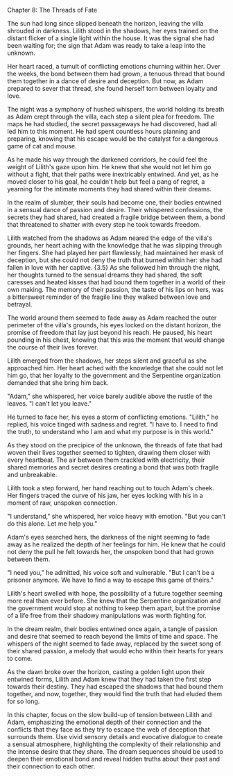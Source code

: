 Chapter 8: The Threads of Fate

The sun had long since slipped beneath the horizon, leaving the villa shrouded in darkness. Lilith stood in the shadows, her eyes trained on the distant flicker of a single light within the house. It was the signal she had been waiting for; the sign that Adam was ready to take a leap into the unknown.

Her heart raced, a tumult of conflicting emotions churning within her. Over the weeks, the bond between them had grown, a tenuous thread that bound them together in a dance of desire and deception. But now, as Adam prepared to sever that thread, she found herself torn between loyalty and love.

The night was a symphony of hushed whispers, the world holding its breath as Adam crept through the villa, each step a silent plea for freedom. The maps he had studied, the secret passageways he had discovered, had all led him to this moment. He had spent countless hours planning and preparing, knowing that his escape would be the catalyst for a dangerous game of cat and mouse.

As he made his way through the darkened corridors, he could feel the weight of Lilith's gaze upon him. He knew that she would not let him go without a fight, that their paths were inextricably entwined. And yet, as he moved closer to his goal, he couldn't help but feel a pang of regret, a yearning for the intimate moments they had shared within their dreams.

In the realm of slumber, their souls had become one, their bodies entwined in a sensual dance of passion and desire. Their whispered confessions, the secrets they had shared, had created a fragile bridge between them, a bond that threatened to shatter with every step he took towards freedom.

Lilith watched from the shadows as Adam neared the edge of the villa's grounds, her heart aching with the knowledge that he was slipping through her fingers. She had played her part flawlessly, had maintained her mask of deception, but she could not deny the truth that burned within her: she had fallen in love with her captive.
{3.5}
As she followed him through the night, her thoughts turned to the sensual dreams they had shared, the soft caresses and heated kisses that had bound them together in a world of their own making. The memory of their passion, the taste of his lips on hers, was a bittersweet reminder of the fragile line they walked between love and betrayal.

The world around them seemed to fade away as Adam reached the outer perimeter of the villa's grounds, his eyes locked on the distant horizon, the promise of freedom that lay just beyond his reach. He paused, his heart pounding in his chest, knowing that this was the moment that would change the course of their lives forever.

Lilith emerged from the shadows, her steps silent and graceful as she approached him. Her heart ached with the knowledge that she could not let him go, that her loyalty to the government and the Serpentine organization demanded that she bring him back.

"Adam," she whispered, her voice barely audible above the rustle of the leaves. "I can't let you leave."

He turned to face her, his eyes a storm of conflicting emotions. "Lilith," he replied, his voice tinged with sadness and regret. "I have to. I need to find the truth, to understand who I am and what my purpose is in this world."

As they stood on the precipice of the unknown, the threads of fate that had woven their lives together seemed to tighten, drawing them closer with every heartbeat. The air between them crackled with electricity, their shared memories and secret desires creating a bond that was both fragile and unbreakable.

Lilith took a step forward, her hand reaching out to touch Adam's cheek. Her fingers traced the curve of his jaw, her eyes locking with his in a moment of raw, unspoken connection.

"I understand," she whispered, her voice heavy with emotion. "But you can't do this alone. Let me help you."

Adam's eyes searched hers, the darkness of the night seeming to fade away as he realized the depth of her feelings for him. He knew that he could not deny the pull he felt towards her, the unspoken bond that had grown between them.

"I need you," he admitted, his voice soft and vulnerable. "But I can't be a prisoner anymore. We have to find a way to escape this game of theirs."

Lilith's heart swelled with hope, the possibility of a future together seeming more real than ever before. She knew that the Serpentine organization and the government would stop at nothing to keep them apart, but the promise of a life free from their shadowy manipulations was worth fighting for.

In the dream realm, their bodies entwined once again, a tangle of passion and desire that seemed to reach beyond the limits of time and space. The whispers of the night seemed to fade away, replaced by the sweet song of their shared passion, a melody that would echo within their hearts for years to come.

As the dawn broke over the horizon, casting a golden light upon their entwined forms, Lilith and Adam knew that they had taken the first step towards their destiny. They had escaped the shadows that had bound them together, and now, together, they would find the truth that had eluded them for so long.

In this chapter, focus on the slow build-up of tension between Lilith and Adam, emphasizing the emotional depth of their connection and the conflicts that they face as they try to escape the web of deception that surrounds them. Use vivid sensory details and evocative dialogue to create a sensual atmosphere, highlighting the complexity of their relationship and the intense desire that they share. The dream sequences should be used to deepen their emotional bond and reveal hidden truths about their past and their connection to each other.